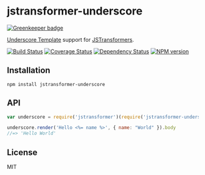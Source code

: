 # jstransformer-underscore

[![Greenkeeper badge](https://badges.greenkeeper.io/jstransformers/jstransformer-underscore.svg)](https://greenkeeper.io/)

[Underscore Template](http://underscorejs.org/#template) support for [JSTransformers](http://github.com/jstransformers/jstransformer).

[![Build Status](https://img.shields.io/travis/jstransformers/jstransformer-underscore/master.svg)](https://travis-ci.org/jstransformers/jstransformer-underscore)
[![Coverage Status](https://img.shields.io/codecov/c/github/jstransformers/jstransformer-underscore/master.svg)](https://codecov.io/gh/jstransformers/jstransformer-underscore)
[![Dependency Status](https://img.shields.io/david/jstransformers/jstransformer-underscore/master.svg)](http://david-dm.org/jstransformers/jstransformer-underscore)
[![NPM version](https://img.shields.io/npm/v/jstransformer-underscore.svg)](https://www.npmjs.org/package/jstransformer-underscore)

## Installation

    npm install jstransformer-underscore

## API

```js
var underscore = require('jstransformer')(require('jstransformer-underscore'))

underscore.render('Hello <%= name %>', { name: "World" }).body
//=> 'Hello World'
```

## License

MIT
